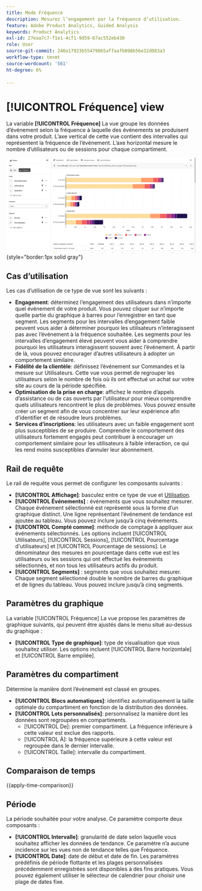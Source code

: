 ```yaml
---
title: Mode Fréquence
description: Mesurez l’engagement par la fréquence d’utilisation.
feature: Adobe Product Analytics, Guided Analysis
keywords: Product Analytics
exl-id: 27eaa7c7-f1e1-4cf1-9d59-67ac552eb430
role: User
source-git-commit: 240a17923b55479865affaafb098b56e32d083a3
workflow-type: tm+mt
source-wordcount: '561'
ht-degree: 6%

---
```


# [!UICONTROL Fréquence] view

La variable **[!UICONTROL Fréquence]** La vue groupe les données d’événement selon la fréquence à laquelle des événements se produisent dans votre produit. L’axe vertical de cette vue contient des intervalles qui représentent la fréquence de l’événement. L’axe horizontal mesure le nombre d’utilisateurs ou de sessions pour chaque compartiment.

![Capture d’écran de fréquence](../assets/frequency-stacked.png){style="border:1px solid gray"}

## Cas d’utilisation

Les cas d’utilisation de ce type de vue sont les suivants :

* **Engagement**: déterminez l’engagement des utilisateurs dans n’importe quel événement de votre produit. Vous pouvez cliquer sur n’importe quelle partie du graphique à barres pour l’enregistrer en tant que segment. Les segments pour les intervalles d’engagement faible peuvent vous aider à déterminer pourquoi les utilisateurs n’interagissent pas avec l’événement à la fréquence souhaitée. Les segments pour les intervalles d’engagement élevé peuvent vous aider à comprendre pourquoi les utilisateurs interagissent souvent avec l’événement. À partir de là, vous pouvez encourager d’autres utilisateurs à adopter un comportement similaire.
* **Fidélité de la clientèle**: définissez l’événement sur Commandes et la mesure sur Utilisateurs. Cette vue vous permet de regrouper les utilisateurs selon le nombre de fois où ils ont effectué un achat sur votre site au cours de la période spécifiée.
* **Optimisation de la prise en charge**: affichez le nombre d’appels d’assistance ou de cas ouverts par l’utilisateur pour mieux comprendre quels utilisateurs rencontrent le plus de problèmes. Vous pouvez ensuite créer un segment afin de vous concentrer sur leur expérience afin d’identifier et de résoudre leurs problèmes.
* **Services d’inscriptions**: les utilisateurs avec un faible engagement sont plus susceptibles de se produire. Comprendre le comportement des utilisateurs fortement engagés peut contribuer à encourager un comportement similaire pour les utilisateurs à faible interaction, ce qui les rend moins susceptibles d’annuler leur abonnement.

## Rail de requête

Le rail de requête vous permet de configurer les composants suivants :

* **[!UICONTROL Affichage]**: basculez entre ce type de vue et [Utilisation](usage.md).
* **[!UICONTROL Événements]** : événements que vous souhaitez mesurer. Chaque événement sélectionné est représenté sous la forme d’un graphique distinct. Une ligne représentant l’événement de tendance est ajoutée au tableau. Vous pouvez inclure jusqu’à cinq événements.
* **[!UICONTROL Compté comme]**: méthode de comptage à appliquer aux événements sélectionnés. Les options incluent [!UICONTROL Utilisateurs],  [!UICONTROL Sessions],  [!UICONTROL Pourcentage d&#39;utilisateurs] et  [!UICONTROL Pourcentage de sessions]. Le dénominateur des mesures en pourcentage dans cette vue est les utilisateurs ou les sessions qui ont effectué les événements sélectionnés, et non tous les utilisateurs actifs du produit.
* **[!UICONTROL Segments]** : segments que vous souhaitez mesurer. Chaque segment sélectionné double le nombre de barres du graphique et de lignes du tableau. Vous pouvez inclure jusqu’à cinq segments.

## Paramètres du graphique

La variable [!UICONTROL Fréquence] La vue propose les paramètres de graphique suivants, qui peuvent être ajustés dans le menu situé au-dessus du graphique :

* **[!UICONTROL Type de graphique]**: type de visualisation que vous souhaitez utiliser. Les options incluent [!UICONTROL Barre horizontale] et [!UICONTROL Barre empilée].

## Paramètres du compartiment

Détermine la manière dont l’événement est classé en groupes.

* **[!UICONTROL Blocs automatiques]**: identifiez automatiquement la taille optimale du compartiment en fonction de la distribution des données.
* **[!UICONTROL Lots personnalisés]**: personnalisez la manière dont les données sont regroupées en compartiments.
   * [!UICONTROL De]: premier compartiment. La fréquence inférieure à cette valeur est exclue des rapports.
   * [!UICONTROL À]: la fréquence supérieure à cette valeur est regroupée dans le dernier intervalle.
   * [!UICONTROL Taille]: intervalle du compartiment.

## Comparaison de temps

{{apply-time-comparison}}

## Période

La période souhaitée pour votre analyse. Ce paramètre comporte deux composants :

* **[!UICONTROL Intervalle]**: granularité de date selon laquelle vous souhaitez afficher les données de tendance. Ce paramètre n’a aucune incidence sur les vues non de tendance telles que Fréquence.
* **[!UICONTROL Date]**: date de début et date de fin. Les paramètres prédéfinis de période flottante et les plages personnalisées précédemment enregistrées sont disponibles à des fins pratiques. Vous pouvez également utiliser le sélecteur de calendrier pour choisir une plage de dates fixe.

